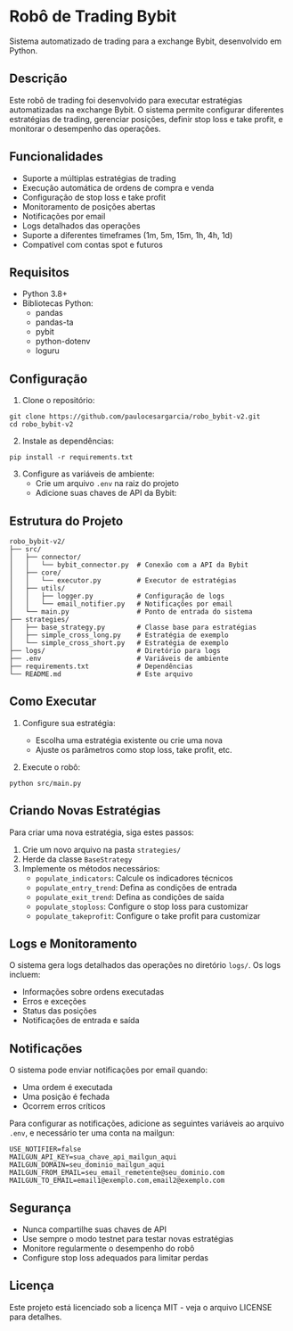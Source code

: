 # Robô de Trading Bybit

Sistema automatizado de trading para a exchange Bybit, desenvolvido em Python.

## Descrição

Este robô de trading foi desenvolvido para executar estratégias automatizadas na exchange Bybit. O sistema permite configurar diferentes estratégias de trading, gerenciar posições, definir stop loss e take profit, e monitorar o desempenho das operações.

## Funcionalidades

- Suporte a múltiplas estratégias de trading
- Execução automática de ordens de compra e venda
- Configuração de stop loss e take profit
- Monitoramento de posições abertas
- Notificações por email
- Logs detalhados das operações
- Suporte a diferentes timeframes (1m, 5m, 15m, 1h, 4h, 1d)
- Compatível com contas spot e futuros

## Requisitos

- Python 3.8+
- Bibliotecas Python:
  - pandas
  - pandas-ta
  - pybit
  - python-dotenv
  - loguru

## Configuração

1. Clone o repositório:
```
git clone https://github.com/paulocesargarcia/robo_bybit-v2.git
cd robo_bybit-v2
```

2. Instale as dependências:
```
pip install -r requirements.txt
```

3. Configure as variáveis de ambiente:
   - Crie um arquivo `.env` na raiz do projeto
   - Adicione suas chaves de API da Bybit:

## Estrutura do Projeto

```
robo_bybit-v2/
├── src/
│   ├── connector/
│   │   └── bybit_connector.py  # Conexão com a API da Bybit
│   ├── core/
│   │   └── executor.py         # Executor de estratégias
│   ├── utils/
│   │   ├── logger.py           # Configuração de logs
│   │   └── email_notifier.py   # Notificações por email
│   └── main.py                 # Ponto de entrada do sistema
├── strategies/
│   ├── base_strategy.py        # Classe base para estratégias
│   ├── simple_cross_long.py    # Estratégia de exemplo
│   └── simple_cross_short.py   # Estratégia de exemplo
├── logs/                       # Diretório para logs
├── .env                        # Variáveis de ambiente
├── requirements.txt            # Dependências
└── README.md                   # Este arquivo
```

## Como Executar

1. Configure sua estratégia:
   - Escolha uma estratégia existente ou crie uma nova
   - Ajuste os parâmetros como stop loss, take profit, etc.

2. Execute o robô:
```
python src/main.py
```

## Criando Novas Estratégias

Para criar uma nova estratégia, siga estes passos:

1. Crie um novo arquivo na pasta `strategies/`
2. Herde da classe `BaseStrategy`
3. Implemente os métodos necessários:
   - `populate_indicators`: Calcule os indicadores técnicos
   - `populate_entry_trend`: Defina as condições de entrada
   - `populate_exit_trend`: Defina as condições de saída
   - `populate_stoploss`: Configure o stop loss para customizar
   - `populate_takeprofit`: Configure o take profit para customizar


## Logs e Monitoramento

O sistema gera logs detalhados das operações no diretório `logs/`. Os logs incluem:
- Informações sobre ordens executadas
- Erros e exceções
- Status das posições
- Notificações de entrada e saída

## Notificações

O sistema pode enviar notificações por email quando:
- Uma ordem é executada
- Uma posição é fechada
- Ocorrem erros críticos

Para configurar as notificações, adicione as seguintes variáveis ao arquivo `.env`, e necessário ter uma conta na mailgun:
```
USE_NOTIFIER=false
MAILGUN_API_KEY=sua_chave_api_mailgun_aqui
MAILGUN_DOMAIN=seu_dominio_mailgun_aqui
MAILGUN_FROM_EMAIL=seu_email_remetente@seu_dominio.com
MAILGUN_TO_EMAIL=email1@exemplo.com,email2@exemplo.com
```

## Segurança

- Nunca compartilhe suas chaves de API
- Use sempre o modo testnet para testar novas estratégias
- Monitore regularmente o desempenho do robô
- Configure stop loss adequados para limitar perdas

## Licença

Este projeto está licenciado sob a licença MIT - veja o arquivo LICENSE para detalhes.
